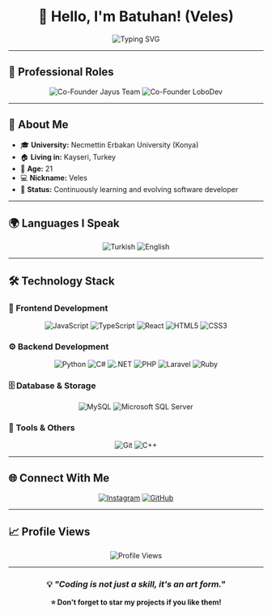 <div align="center">
  
# 👋 Hello, I'm Batuhan! (Veles)

<img src="https://readme-typing-svg.herokuapp.com?font=Fira+Code&weight=600&size=28&duration=4000&pause=1000&color=FF6B6B&center=true&vCenter=true&random=false&width=600&lines=Full+Stack+Developer;Student" alt="Typing SVG" />

</div>

---

## 🏢 Professional Roles

<div align="center">

![Co-Founder Jayus Team](https://img.shields.io/badge/Co--Founder-Jayus%20Team-FF6B6B?style=for-the-badge&logo=team&logoColor=white)
![Co-Founder LoboDev](https://img.shields.io/badge/Co--Founder-LoboDev-4A90E2?style=for-the-badge&logo=code&logoColor=white)

</div>

---

## 🚀 About Me

- 🎓 **University:** Necmettin Erbakan University (Konya)
- 🏠 **Living in:** Kayseri, Turkey
- 🎂 **Age:** 21
- 💻 **Nickname:** Veles
- 🌟 **Status:** Continuously learning and evolving software developer

---

## 🌍 Languages I Speak

<div align="center">

![Turkish](https://img.shields.io/badge/🇹🇷_Turkish-Native-red?style=for-the-badge)
![English](https://img.shields.io/badge/🇺🇸_English-Fluent-blue?style=for-the-badge)

</div>

---

## 🛠️ Technology Stack

### 🎨 Frontend Development
<div align="center">

![JavaScript](https://img.shields.io/badge/JavaScript-F7DF1E?style=for-the-badge&logo=javascript&logoColor=black)
![TypeScript](https://img.shields.io/badge/TypeScript-007ACC?style=for-the-badge&logo=typescript&logoColor=white)
![React](https://img.shields.io/badge/React-20232A?style=for-the-badge&logo=react&logoColor=61DAFB)
![HTML5](https://img.shields.io/badge/HTML5-E34F26?style=for-the-badge&logo=html5&logoColor=white)
![CSS3](https://img.shields.io/badge/CSS3-1572B6?style=for-the-badge&logo=css3&logoColor=white)

</div>

### ⚙️ Backend Development
<div align="center">

![Python](https://img.shields.io/badge/Python-3776AB?style=for-the-badge&logo=python&logoColor=white)
![C#](https://img.shields.io/badge/C%23-239120?style=for-the-badge&logo=c-sharp&logoColor=white)
![.NET](https://img.shields.io/badge/.NET-5C2D91?style=for-the-badge&logo=.net&logoColor=white)
![PHP](https://img.shields.io/badge/PHP-777BB4?style=for-the-badge&logo=php&logoColor=white)
![Laravel](https://img.shields.io/badge/Laravel-FF2D20?style=for-the-badge&logo=laravel&logoColor=white)
![Ruby](https://img.shields.io/badge/Ruby-CC342D?style=for-the-badge&logo=ruby&logoColor=white)

</div>

### 🗄️ Database & Storage
<div align="center">

![MySQL](https://img.shields.io/badge/MySQL-00000F?style=for-the-badge&logo=mysql&logoColor=white)
![Microsoft SQL Server](https://img.shields.io/badge/Microsoft%20SQL%20Server-CC2927?style=for-the-badge&logo=microsoft%20sql%20server&logoColor=white)

</div>

### 🔧 Tools & Others
<div align="center">

![Git](https://img.shields.io/badge/Git-F05032?style=for-the-badge&logo=git&logoColor=white)
![C++](https://img.shields.io/badge/C++-00599C?style=for-the-badge&logo=c%2B%2B&logoColor=white)

</div>

---


## 🌐 Connect With Me

<div align="center">

[![Instagram](https://img.shields.io/badge/Instagram-E4405F?style=for-the-badge&logo=instagram&logoColor=white)](https://instagram.com/veleslobo)
[![GitHub](https://img.shields.io/badge/GitHub-100000?style=for-the-badge&logo=github&logoColor=white)](https://github.com/Veleslobo)

</div>

---

## 📈 Profile Views

<div align="center">
  
![Profile Views](https://komarev.com/ghpvc/?username=Veleslobo&color=red&style=flat-square&label=Profile+Views)

</div>

---

<div align="center">
  
### 💡 *"Coding is not just a skill, it's an art form."*

**⭐ Don't forget to star my projects if you like them!**

</div>
